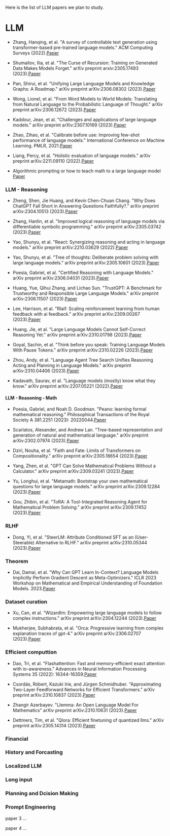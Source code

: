 Here is the list of LLM papers we plan to study.

# LLM

* Zhang, Hanqing, et al. "A survey of controllable text generation using transformer-based pre-trained language models." ACM Computing Surveys (2022).[Paper](https://dl.acm.org/doi/10.1145/3617680)

* Shumailov, Ilia, et al. "The Curse of Recursion: Training on Generated Data Makes Models Forget." arXiv preprint arxiv:2305.17493 (2023).[Paper](https://arxiv.org/abs/2305.17493)

* Pan, Shirui, et al. "Unifying Large Language Models and Knowledge Graphs: A Roadmap." arXiv preprint arXiv:2306.08302 (2023).[Paper](https://arxiv.org/abs/2306.08302)

* Wong, Lionel, et al. "From Word Models to World Models: Translating from Natural Language to the Probabilistic Language of Thought." arXiv preprint arXiv:2306.12672 (2023).[Paper](https://arxiv.org/abs/2306.12672)

* Kaddour, Jean, et al. "Challenges and applications of large language models." arXiv preprint arXiv:2307.10169 (2023).[Paper](https://arxiv.org/abs/2307.10169)

* Zhao, Zihao, et al. "Calibrate before use: Improving few-shot performance of language models." International Conference on Machine Learning. PMLR, 2021.[Paper](https://proceedings.mlr.press/v139/zhao21c.html)

* Liang, Percy, et al. "Holistic evaluation of language models." arXiv preprint arXiv:2211.09110 (2022).[Paper](https://arxiv.org/abs/2211.09110)

* Algorithmic prompting or how to teach math to a large language model
[Paper](https://the-decoder.com/how-to-teach-math-to-a-large-language-model/)



### LLM - Reasoning

* Zheng, Shen, Jie Huang, and Kevin Chen-Chuan Chang. "Why Does ChatGPT Fall Short in Answering Questions Faithfully?." arXiv preprint arXiv:2304.10513 (2023).[Paper](https://arxiv.org/abs/2304.10513)

* Zhang, Hanlin, et al. "Improved logical reasoning of language models via differentiable symbolic programming." arXiv preprint arXiv:2305.03742 (2023).[Paper](https://arxiv.org/abs/2305.03742)

* Yao, Shunyu, et al. "React: Synergizing reasoning and acting in language models." arXiv preprint arXiv:2210.03629 (2022).[Paper](https://arxiv.org/abs/2210.03629)

* Yao, Shunyu, et al. "Tree of thoughts: Deliberate problem solving with large language models." arXiv preprint arXiv:2305.10601 (2023).[Paper](https://arxiv.org/abs/2305.10601)

* Poesia, Gabriel, et al. "Certified Reasoning with Language Models." arXiv preprint arXiv:2306.04031 (2023).[Paper](https://arxiv.org/abs/2306.04031)

* Huang, Yue, Qihui Zhang, and Lichao Sun. "TrustGPT: A Benchmark for Trustworthy and Responsible Large Language Models." arXiv preprint arXiv:2306.11507 (2023).[Paper](https://arxiv.org/abs/2306.11507)

* Lee, Harrison, et al. "Rlaif: Scaling reinforcement learning from human feedback with ai feedback." arXiv preprint arXiv:2309.00267 (2023).[Paper](https://arxiv.org/abs/2309.00267)

* Huang, Jie, et al. "Large Language Models Cannot Self-Correct Reasoning Yet." arXiv preprint arXiv:2310.01798 (2023).[Paper](https://arxiv.org/abs/2310.01798)

* Goyal, Sachin, et al. "Think before you speak: Training Language Models With Pause Tokens." arXiv preprint arXiv:2310.02226 (2023).[Paper](https://arxiv.org/abs/2310.02226?trk=public_post_comment-text)

* Zhou, Andy, et al. "Language Agent Tree Search Unifies Reasoning Acting and Planning in Language Models." arXiv preprint arXiv:2310.04406 (2023).[Paper](https://arxiv.org/abs/2310.04406)

* Kadavath, Saurav, et al. "Language models (mostly) know what they know." arXiv preprint arXiv:2207.05221 (2022).[Paper](https://arxiv.org/abs/2207.05221)



#### LLM - Reasoning - Math

* Poesia, Gabriel, and Noah D. Goodman. "Peano: learning formal mathematical reasoning." Philosophical Transactions of the Royal Society A 381.2251 (2023): 20220044.[Paper](https://royalsocietypublishing.org/doi/full/10.1098/rsta.2022.0044)

* Scarlatos, Alexander, and Andrew Lan. "Tree-based representation and generation of natural and mathematical language." arXiv preprint arXiv:2302.07974 (2023).[Paper](https://arxiv.org/abs/2302.07974)

* Dziri, Nouha, et al. "Faith and Fate: Limits of Transformers on Compositionality." arXiv preprint arXiv:2305.18654 (2023).[Paper](https://arxiv.org/abs/2305.18654)

* Yang, Zhen, et al. "GPT Can Solve Mathematical Problems Without a Calculator." arXiv preprint arXiv:2309.03241 (2023).[Paper](https://arxiv.org/abs/2309.03241)

* Yu, Longhui, et al. "Metamath: Bootstrap your own mathematical questions for large language models." arXiv preprint arXiv:2309.12284 (2023).[Paper](https://arxiv.org/abs/2309.12284)

* Gou, Zhibin, et al. "ToRA: A Tool-Integrated Reasoning Agent for Mathematical Problem Solving." arXiv preprint arXiv:2309.17452 (2023).[Paper](https://arxiv.org/abs/2309.17452)



### RLHF

* Dong, Yi, et al. "SteerLM: Attribute Conditioned SFT as an (User-Steerable) Alternative to RLHF." arXiv preprint arXiv:2310.05344 (2023).[Paper](https://arxiv.org/abs/2310.05344)

### Theorem

* Dai, Damai, et al. "Why Can GPT Learn In-Context? Language Models Implicitly Perform Gradient Descent as Meta-Optimizers." ICLR 2023 Workshop on Mathematical and Empirical Understanding of Foundation Models. 2023.[Paper](https://openreview.net/forum?id=fzbHRjAd8U)

### Dataset curation

* Xu, Can, et al. "Wizardlm: Empowering large language models to follow complex instructions." arXiv preprint arXiv:2304.12244 (2023).[Paper](https://arxiv.org/abs/2304.12244)

* Mukherjee, Subhabrata, et al. "Orca: Progressive learning from complex explanation traces of gpt-4." arXiv preprint arXiv:2306.02707 (2023).[Paper](https://arxiv.org/abs/2306.02707)

  
### Efficient computtion

* Dao, Tri, et al. "Flashattention: Fast and memory-efficient exact attention with io-awareness." Advances in Neural Information Processing Systems 35 (2022): 16344-16359.[Paper](https://proceedings.neurips.cc/paper_files/paper/2022/hash/67d57c32e20fd0a7a302cb81d36e40d5-Abstract-Conference.html)

* Csordás, Róbert, Kazuki Irie, and Jürgen Schmidhuber. "Approximating Two-Layer Feedforward Networks for Efficient Transformers." arXiv preprint arXiv:2310.10837 (2023).[Paper](https://arxiv.org/abs/2310.10837)

* Zhangir Azerbayev. "Llemma: An Open Language Model For Mathematics" arXiv preprint arXiv:2310.10631 (2023).[Paper](https://arxiv.org/abs/2310.10631)

* Dettmers, Tim, et al. "Qlora: Efficient finetuning of quantized llms." arXiv preprint arXiv:2305.14314 (2023).[Paper](https://arxiv.org/abs/2305.14314)


### Financial

### History and Forcasting

### Localized LLM

### Long input

### Planning and Dcision Making

### Prompt Engineering



paper 3 ...

paper 4 ...
